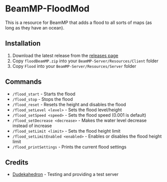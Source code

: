# BeamMP-FloodMod

This is a resource for BeamMP that adds a flood to all sorts of maps (as long as they have an ocean).

## Installation
1. Download the latest release from the [releases page](https://github.com/vulcan-dev/BeamMP-FloodMod/releases)
2. Copy `floodBeamMP.zip` into your `BeamMP-Server/Resources/Client` folder
3. Copy `Flood` into your `BeamMP-Server/Resources/Server` folder

## Commands
- `/flood_start` - Starts the flood
- `/flood_stop` - Stops the flood
- `/flood_reset` - Resets the height and disables the flood
- `/flood_setLevel <level>` - Sets the flood level/height
- `/flood_setSpeed <speed>` - Sets the flood speed (0.001 is default)
- `/flood_setDecrease <decrease>` - Makes the water level decrease instead of increase
- `/flood_setLimit <limit>` - Sets the flood height limit
- `/flood_setLimitEnabled <enabled>` - Enables or disables the flood height limit
- `/flood_printSettings` - Prints the current flood settings

## Credits
- [Dudekahedron](https://github.com/StanleyDudek) - Testing and providing a test server